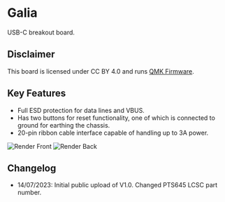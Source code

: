 # Galia
USB-C breakout board.

## Disclaimer
This board is licensed under CC BY 4.0 and runs [QMK Firmware](https://qmk.fm/).
## Key Features
* Full ESD protection for data lines and VBUS.
* Has two buttons for reset functionality, one of which is connected to ground for earthing the chassis.
* 20-pin ribbon cable interface capable of handling up to 3A power.

![Render Front](Showcase/Render-F.png)
![Render Back](Showcase/Render-B.png)

## Changelog
* 14/07/2023: Initial public upload of V1.0. Changed PTS645 LCSC part number.